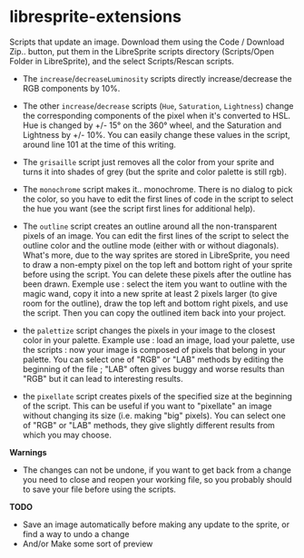 # libresprite-extensions
Scripts that update an image. Download them using the Code / Download Zip.. button, put them in the LibreSprite scripts directory (Scripts/Open Folder in LibreSprite), and the select Scripts/Rescan scripts. 

- The `increase`/`decreaseLuminosity` scripts directly increase/decrease the RGB components by 10%.

- The other `increase`/`decrease` scripts (`Hue`, `Saturation`, `Lightness`) change the corresponding components of the pixel when it's converted to HSL. Hue is changed by +/- 15° on the 360° wheel, and the Saturation and Lightness by +/- 10%. 
You can easily change these values in the script, around line 101 at the time of this writing.

- The `grisaille` script just removes all the color from your sprite and turns it into shades of grey (but the sprite and color palette is still rgb). 

- The `monochrome` script makes it.. monochrome. There is no dialog to pick the color, so you have to edit the first lines of code in the script to select the hue you want (see the script first lines for additional help).

- The `outline` script creates an outline around all the non-transparent pixels of an image. You can edit the first lines of the script to select the outline color and the outline mode (either with or without diagonals). What's more, due to the way sprites are stored in LibreSprite, you need to draw a non-empty pixel on the top left and bottom right of your sprite before using the script. You can delete these pixels after the outline has been drawn.
Exemple use : select the item you want to outline with the magic wand, copy it into a new sprite at least 2 pixels larger (to give room for the outline), draw the top left and bottom right pixels, and use the script. Then you can copy the outlined item back into your project.

- the `palettize` script changes the pixels in your image to the closest color in your palette. Example use : load an image, load your palette, use the scripts : now your image is composed of pixels that belong in your palette. You can select one of "RGB" or "LAB" methods by editing the beginning of the file ; "LAB" often gives buggy and worse results than "RGB" but it can lead to interesting results.

- the `pixellate` script creates pixels of the specified size at the beginning of the script. This can be useful if you want to "pixellate" an image without changing its size (i.e. making "big" pixels). You can select one of "RGB" or "LAB" methods, they give slightly different results from which you may choose. 


**Warnings**

- The changes can not be undone, if you want to get back from a change you need to close and reopen your working file, so you probably should to save your file before using the scripts. 

**TODO** 

- Save an image automatically before making any update to the sprite, or find a way to undo a change
- And/or Make some sort of preview
